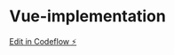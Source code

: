 # Vue-implementation

[Edit in Codeflow ⚡️](https://stackblitz.com/~/github.com/mohitrawal/Vue-implementation)